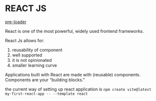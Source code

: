 # REACT JS

[pre-loader](https://icons8.com/preloaders/en/science)

React is one of the most powerful, widely used frontend frameworks.

React Js allows for:

1. reusability of component
2. well supported
3. it is not opinionated
4. smaller learning curve

Applications built with React are made with (reusable) components. Components are your “building blocks.”

the current way of setting up react application is `npm create vite@latest my-first-react-app -- --template react`
